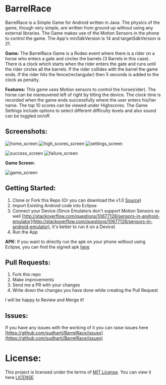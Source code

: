 BarrelRace
==========
BarrelRace is a Simple Game for Android written in Java. The physics of the game, though very simple, are written from ground up without using any external libraries. The Game makes use of the Motion Sensors in the phone to control the game. The App's minSdkVersion is 14 and targetSdkVersion is 21.

**Game:**
The BarrelRace Game is a Rodeo event where there is a rider on a horse who enters a gate and circles the barrels (3 Barrels in this case). There is a clock which starts when the rider enters the gate and runs until the rider circles all the barrels. If the rider collides with the barrel the game ends. If the rider hits the fence(rectangular) then 5 seconds is added to the clock as penalty.

**Features:**
This game uses Motion sensors to control the horse(rider). The horse can be maneuvered left of right by tilting the device. The clock time is recorded when the game ends successfully where the user enters his/her name. The top 10 scores can be viewed under Highscores. The Game Settings include options to select different difficulty levels and also sound can be toggled on/off.

Screenshots:
------------

![home_screen](https://cloud.githubusercontent.com/assets/1825853/5447581/b2d8b618-8495-11e4-86c9-ff4199544a11.png)
![high_scores_screen](https://cloud.githubusercontent.com/assets/1825853/5447621/44da3ece-8496-11e4-8361-74194668df9f.png)
![settings_screen](https://cloud.githubusercontent.com/assets/1825853/5447623/44db4e54-8496-11e4-9fe2-0ca73b1b7666.png)

![success_screen](https://cloud.githubusercontent.com/assets/1825853/5447622/44dac722-8496-11e4-9610-0e404a5ac424.png)
![failure_screen](https://cloud.githubusercontent.com/assets/1825853/5447620/44d73b0c-8496-11e4-9d63-794d19ca15ea.png)


**Game Screen:**

![game_screen](https://cloud.githubusercontent.com/assets/1825853/5447771/a9f3d4f8-8498-11e4-9f0a-8a0ba45ea8c5.png)

Getting Started:
----------------
1. Clone or Fork this Repo (Or you can download the v1.0 [Source](https://github.com/sudharti/BarrelRace/archive/v1.0.zip))
2. Import Existing Android code into Eclipse
3. Connect your Device.(Since Emulators don't support Motion Sensors so well [http://stackoverflow.com/questions/10677128/sensors-in-android-emulator](http://stackoverflow.com/questions/10677128/sensors-in-android-emulator), it's better to run it on a Device)
4. Run the App

**APK:** If you want to directly run the apk on your phone without using Eclipse, you can find the signed apk [here](https://github.com/sudharti/BarrelRace/blob/master/release/BarrelRace%20v1.0.apk?raw=true)

Pull Requests:
-------------
1. Fork this repo
2. Make improvements
3. Send me a PR with your changes
4. Write down the changes you have done while creating the Pull Request

I will be happy to Review and Merge it!

Issues:
-------
If you have any issues with the working of it you can raise issues here [https://github.com/sudharti/BarrelRace/issues](https://github.com/sudharti/BarrelRace/issues)

License:
========
This project is licensed under the terms of [MIT License](http://opensource.org/licenses/MIT). You can view it here [LICENSE](https://github.com/sudharti/BarrelRace/blob/master/LICENSE)
